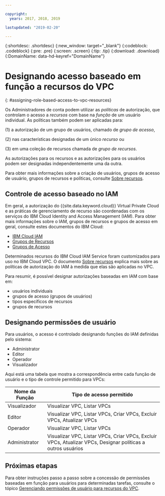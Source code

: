 ```yaml
---

copyright:
  years: 2017, 2018, 2019

lastupdated: "2019-02-20"

---
```


{:shortdesc: .shortdesc}
{:new_window: target="_blank"}
{:codeblock: .codeblock}
{:pre: .pre}
{:screen: .screen}
{:tip: .tip}
{:download: .download}
{:DomainName: data-hd-keyref="DomainName"}

# Designando acesso baseado em função a recursos do VPC
{: #assigning-role-based-access-to-vpc-resources}

Os Administradores de conta podem utilizar as _políticas_ de autorização, que controlam o acesso a _recursos_ com base na _função_ de um usuário individual. As políticas também podem ser aplicadas para:

(1) a autorização de um grupo de usuários, chamado de _grupo de acesso_,

(2) nas características designadas de um único _recurso_ ou

(3) em uma coleção de recursos chamada de _grupo de recursos_.

As autorizações para os recursos e as autorizações para os usuários podem ser designadas independentemente uma da outra.

Para obter mais informações sobre a criação de usuários, grupos de acesso de usuário, grupos de recursos e políticas, consulte [Sobre recursos](/docs/infrastructure/vpc?topic=vpc-about-vpc-infrastructure-resources).

## Controle de acesso baseado no IAM

Em geral, a autorização do {{site.data.keyword.cloud}} Virtual Private Cloud e as práticas de gerenciamento de recurso são coordenadas com os serviços do IBM Cloud Identity and Access Management (IAM). Para obter mais informações sobre o IAM, grupos de recursos e grupos de acesso em geral, consulte estes documentos do IBM Cloud:

* [IBM Cloud IAM](https://{DomainName}/docs/iam/quickstart.html#getstarted)
* [Grupos de Recursos](https://{DomainName}/docs/overview/resource-groups.html#whatis)
* [Grupos de Acesso](https://{DomainName}/docs/overview/manageaccess.html#cloudaccess)

Determinados recursos do IBM Cloud IAM Service foram customizados para uso no IBM Cloud VPC. O documento [Sobre recursos](/docs/infrastructure/vpc?topic=vpc-about-vpc-infrastructure-resources) explica mais sobre as políticas de autorização do IAM à medida que elas são aplicadas no VPC.

Para resumir, é possível designar autorizações baseadas em IAM com base em:

* usuários individuais
* grupos de acesso (grupos de usuários)
* tipos específicos de recursos
* grupos de recursos

## Designando permissões de usuário

Para usuários, o acesso é controlado designando funções do IAM definidas pelo sistema:

* Administrator
* Editor
* Operador
* Visualizador

Aqui está uma tabela que mostra a correspondência entre cada função de usuário e o tipo de controle permitido para VPCs:

| Nome da Função | Tipo de acesso permitido |
|-----------|-------------------------|
| Visualizador | Visualizar VPC, Listar VPCs  |
| Editor |Visualizar VPC, Listar VPCs, Criar VPCs, Excluir VPCs, Atualizar VPCs |
| Operador  | Visualizar VPC, Listar VPCs |
| Administrator |Visualizar VPC, Listar VPCs, Criar VPCs, Excluir VPCs, Atualizar VPCs, Designar políticas a outros usuários |


## Próximas etapas

Para obter instruções passo a passo sobre a concessão de permissões baseadas em função para usuários para determinadas tarefas, consulte o tópico [Gerenciando permissões de usuário para recursos do VPC](/docs/infrastructure/vpc?topic=vpc-managing-user-permissions-for-vpc-resources).
